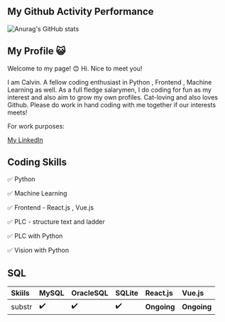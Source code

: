 ## My Github Activity Performance
![Anurag's GitHub stats](https://github-readme-stats.vercel.app/api?username=calvinlua&show_icons=true&theme=dracula)

## My Profile :smiley_cat:

Welcome to my page! :blush:
Hi. Nice to meet you! 

I am Calvin. A fellow coding enthusiast in Python , Frontend , Machine Learning as well. 
As a full fledge salarymen, I do coding for fun as my interest and also aim to grow my own profiles. 
Cat-loving and also loves Github. Please do work in hand coding with me together if our interests meets!

For work purposes:

[My LinkedIn](https://www.linkedin.com/in/kelvin-luawenzheng)


## Coding Skills 
:white_check_mark: Python

:white_check_mark: Machine Learning

:white_check_mark: Frontend - React.js , Vue.js

:white_check_mark: PLC - structure text and ladder

:white_check_mark: PLC with Python 

:white_check_mark: Vision with Python 


## SQL
Skiils | MySQL | OracleSQL | SQLite | React.js | Vue.js
:------------ | :-------------| :-------------| :-------------| :-------------| :-------------
substr | :heavy_check_mark: | :heavy_check_mark: | :heavy_check_mark: | <b>Ongoing</b> | <b>Ongoing</b>

